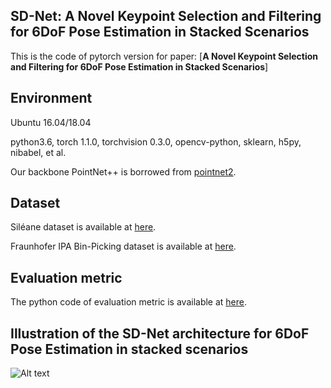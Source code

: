 ## SD-Net: A Novel Keypoint Selection and Filtering for 6DoF Pose Estimation in Stacked Scenarios
This is the code of pytorch version for paper: [**A Novel Keypoint Selection and Filtering for 6DoF Pose Estimation in Stacked Scenarios**]


## Environment
Ubuntu 16.04/18.04

python3.6, torch 1.1.0, torchvision 0.3.0, opencv-python, sklearn, h5py, nibabel, et al.

Our backbone PointNet++ is borrowed from [pointnet2](https://github.com/erikwijmans/Pointnet2_PyTorch).

## Dataset
Siléane dataset is available at [here](http://rbregier.github.io/dataset2017).


Fraunhofer IPA Bin-Picking dataset is available at [here](https://owncloud.fraunhofer.de/index.php/s/AacICuOWQVWDDfP?path=%2F).

## Evaluation metric
The python code of evaluation metric is available at [here](https://github.com/rbregier/pose_recovery_evaluation).

## Illustration of the SD-Net architecture for 6DoF Pose Estimation in stacked scenarios
![Alt text](/SD-Net/images/model.png)
